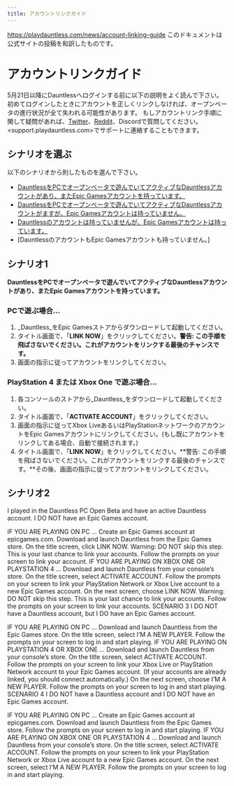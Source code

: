 ```yaml
---
title: アカウントリンクガイド
---
```

<https://playdauntless.com/news/account-linking-guide>
このドキュメントは公式サイトの投稿を和訳したものです。

# アカウントリンクガイド

5月21日以降にDauntlessへログインする前に以下の説明をよく読んで下さい。
初めてログインしたときにアカウントを正しくリンクしなければ、オープンベータの進行状況が全て失われる可能性があります。
もしアカウントリンク手順に関して疑問があれば、[Twitter](https://twitter.com/playdauntless)、[Reddit](https://reddit.com/r/dauntless)、Discordで質問してください。
<support.playdauntless.com>でサポートに連絡することもできます。

## シナリオを選ぶ

以下のシナリオから則したものを選んで下さい。

* [DauntlessをPCでオープンベータで遊んでいてアクティブなDauntlessアカウントがあり、またEpic Gamesアカウントを持っています。](#シナリオ1)
* [DauntlessをPCでオープンベータで遊んでいてアクティブなDauntlessアカウントがますが、Epic Gamesアカウントは持っていません。](#シナリオ2)
* [Dauntlessのアカウントは持っていませんが、Epic Gamesアカウントは持っています。](#シナリオ3)
* \[DauntlessのアカウントもEpic Gamesアカウントも持っていません。]

## シナリオ1

**DauntlessをPCでオープンベータで遊んでいてアクティブなDauntlessアカウントがあり、またEpic Gamesアカウントを持っています。**

### PCで遊ぶ場合…

1. _Dauntless_をEpic Gamesストアからダウンロードして起動してください。
2. タイトル画面で、「**LINK NOW**」をクリックしてください。**警告: この手順を飛ばさないでください。これがアカウントをリンクする最後のチャンスです。**
3. 画面の指示に従ってアカウントをリンクしてください。

### PlayStation 4 または Xbox One で遊ぶ場合…
1. 各コンソールのストアから_Dauntless_をダウンロードして起動してください。
2. タイトル画面で、「**ACTIVATE ACCOUNT**」をクリックしてください。
3. 画面の指示に従ってXbox LiveあるいはPlayStationネットワークのアカウントをEpic Gamesアカウントにリンクしてください。(もし既にアカウントをリンクしてある場合、自動で接続されます。)
4. タイトル画面で、「**LINK NOW**」をクリックしてください。**警告: この手順を飛ばさないでください。これがアカウントをリンクする最後のチャンスです。**その後、画面の指示に従ってアカウントをリンクしてください。

## シナリオ2

I played in the Dauntless PC Open Beta and have an active Dauntless account. I DO NOT have an Epic Games account.

IF YOU ARE PLAYING ON PC …
Create an Epic Games account at epicgames.com.
Download and launch Dauntless from the Epic Games store.
On the title screen, click LINK NOW. Warning: DO NOT skip this step. This is your last chance to link your accounts.
Follow the prompts on your screen to link your account.
IF YOU ARE PLAYING ON XBOX ONE OR PLAYSTATION 4 …
Download and launch Dauntless from your console’s store.
On the title screen, select ACTIVATE ACCOUNT.
Follow the prompts on your screen to link your PlayStation Network or Xbox Live account to a new Epic Games account.
On the next screen, choose LINK NOW. Warning: DO NOT skip this step. This is your last chance to link your accounts.
Follow the prompts on your screen to link your accounts.
SCENARIO 3
I DO NOT have a Dauntless account, but I DO have an Epic Games account.

IF YOU ARE PLAYING ON PC …
Download and launch Dauntless from the Epic Games store.
On the title screen, select I’M A NEW PLAYER.
Follow the prompts on your screen to log in and start playing.
IF YOU ARE PLAYING ON PLAYSTATION 4 OR XBOX ONE …
Download and launch Dauntless from your console’s store.
On the title screen, select ACTIVATE ACCOUNT.
Follow the prompts on your screen to link your Xbox Live or PlayStation Network account to your Epic Games account. (If your accounts are already linked, you should connect automatically.)
On the next screen, choose I’M A NEW PLAYER.
Follow the prompts on your screen to log in and start playing.
SCENARIO 4
I DO NOT have a Dauntless account and I DO NOT have an Epic Games account.

IF YOU ARE PLAYING ON PC …
Create an Epic Games account at epicgames.com.
Download and launch Dauntless from the Epic Games store.
Follow the prompts on your screen to log in and start playing.
IF YOU ARE PLAYING ON XBOX ONE OR PLAYSTATION 4 …
Download and launch Dauntless from your console’s store.
On the title screen, select ACTIVATE ACCOUNT.
Follow the prompts on your screen to link your PlayStation Network or Xbox Live account to a new Epic Games account.
On the next screen, select I’M A NEW PLAYER.
Follow the prompts on your screen to log in and start playing.
